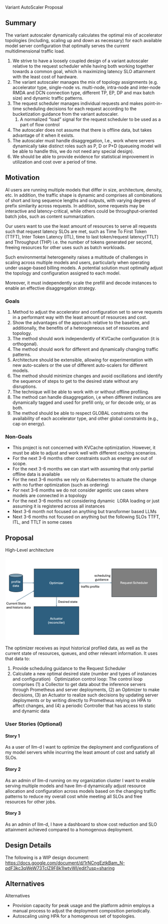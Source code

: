 <!--

Copy this file as a template for a proposal. Inspired by the Kubernetes
enhancement proposal process at https://github.com/kubernetes/enhancements/blob/3d467242870c26d24cfcb44e0c394ea599e08d02/keps/NNNN-kep-template/README.md

-->
Variant AutoScaler Proposal 

## Summary

<!--
This section is incredibly important for producing high-quality, user-focused
documentation such as release notes or a development roadmap. It should be
possible to collect this information before implementation begins, in order to
avoid requiring implementors to split their attention between writing release
notes and implementing the feature itself. Proposal authors and reviewers
should help to ensure that the tone and content of the `Summary` section is
useful for a wide audience.

A good summary is probably at least a paragraph in length.

In this section and below, wrap lines to a reasonable length to make it
easier for reviewers to cite specific portions, and to minimize diff churn on
updates.
-->

The variant autoscaler dynamically calculates the optimal mix of accelerator topologies (including, scaling up and down as necessary) for each available model server configuration that optimally serves the current multidimensional traffic load.

1. We strive to have a loosely coupled design of a variant autoscaler relative to the request scheduler while having both working together towards a common goal, which is maximizing latency SLO attainment with the least cost of hardware. 
2. The variant autoscaler manages the mix of topology assignments (e.g. accelerator type, single-node vs. multi-node, intra-node and inter-node RMDA and DCN connection type, different TP, EP, DP and max batch size) and dynamic traffic patterns.
3. The request scheduler manages individual requests and makes point-in-time scheduling decisions for each request according to the bucketization guidance from the variant autoscaler.
    1. A normalized “load” signal for the request scheduler to be used as a part of flow control
4. The autoscaler does not assume that there is offline data, but takes advantage of it when it exists. 
5. The autoscaler must handle disaggregation, I.e., work where servers dynamically take distinct roles such as P, D or P+D (queueing model will be able to handle this, we do not need any special design). 
6. We should be able to provide evidence for statistical improvement in utilization and cost over a period of time. 


## Motivation

<!--
This section is for explicitly listing the motivation, goals, and non-goals of
this proposal.  Describe why the change is important and the benefits to users. The
motivation section can optionally provide links to [experience reports] to
demonstrate the interest in a proposal within the wider project.

[experience reports]: https://go.dev/wiki/ExperienceReports
-->

AI users are running multiple models that differ in size, architecture, density, etc. In addition, the traffic shape is dynamic and comprises all combinations of short and long sequence lengths and outputs, with varying degrees of prefix similarity across requests. In addition, some requests may be interactive and latency-critical, while others could be throughput-oriented batch jobs, such as content summarization.

Our users want to use the least amount of resources to serve all requests such that request latency SLOs are met, such as Time To First Token (TTFT), Inter Token Latency (ITL), time to last token/request latency(TTLT) and Throughput (THP) i.e. the number of tokens generated per second, freeing resources for other uses such as batch workloads. 

Such environmental heterogeneity raises a multitude of challenges in scaling across multiple models and users, particularly when operating under usage-based billing models. A potential solution must optimally adjust the topology and configuration assigned to each model. 

Moreover, it must independently scale the prefill and decode instances to enable an effective disaggregation strategy. 


### Goals

<!--
List the specific goals of the proposal. What is it trying to achieve? How will we
know that this has succeeded?
-->

1. Method to adjust the accelerator and configuration set to serve requests in a performant way with the least amount of resources and cost. 
2. Show the advantages of the approach relative to the baseline, and additionally, the benefits of a heterogeneous set of resources and topology.  
3. The method should work independently of KVCache configuration (it is orthogonal).
4. The method should work for different and dynamically changing traffic patterns. 
5. Architecture should be extensible, allowing for experimentation with new auto-scalers or the use of different auto-scalers for different models. 
6. The method should minimize changes and avoid oscillations and identify the sequence of steps to get to the desired state without any disruptions. 
7. The technique will be able to work with or without offline profiling.
8. The method can handle disaggregation, i,e when different instances are dynamically tagged and used for prefill only, or for decode only, or as both. 
9. The method should be able to respect GLOBAL constraints on the availability of each accelerator type, and other global constraints (e.g., cap on energy). 

### Non-Goals

<!--
What is out of scope for this proposal? Listing non-goals helps to focus discussion
and make progress.
-->

* This project is not concerned with KVCache optimization. However, it must be able to adjust and work well with different caching scenarios. 
* For the next 3-6 months other constraints such as energy are out of scope. 
* For the next 3-6 months we can start with assuming that only partial offline data is available
* For the next 3-6 months we rely on Kubernetes to actuate the change with no further optimization (such as ordering)
* For next 3-6 months we do not consider agentic use cases where models are connected in a topology
* For the next 3-6 months not considering dynamic  LORA loading or just assuming it is registered across all instances 
* Next 3-6 month not focused on anything but transformer based LLMs 
* Next 3-6 months not focused on anything but the following SLOs TTFT, ITL, and TTLT in some cases

## Proposal

<!--
This is where we get down to the specifics of what the proposal actually is.
This should have enough detail that reviewers can understand exactly what
you're proposing, but should not include things like API designs or
implementation. What is the desired outcome and how do we measure success?.
The "Design Details" section below is for the real
nitty-gritty.
-->

High-Level architecture

![autoscaler](./diagrams/autoscaler.png)

The optimizer receives as input historical profiled data, as well as the current state of resources, queues, and other relevant information. It uses that data to: 
1. Provide scheduling guidance to the Request Scheduler
2. Calculate a new optimal desired state (number and types of instances and configuration)
 
Optimization control loop: The control loop comprises (1) a Collector to get data about the inference servers through Prometheus and server deployments, (2) an Optimizer to make decisions, (3) an Actuator to realize such decisions by updating server deployments or by writing directly to Prometheus relying on HPA to affect changes, and (4) a periodic Controller that has access to static and dynamic data

### User Stories (Optional)

<!--
Detail the things that people will be able to do if this proposal is implemented.
Include as much detail as possible so that people can understand the "how" of
the system. The goal here is to make this feel real for users without getting
bogged down.
-->

#### Story 1

As a user of llm-d I want to optimize the deployment and configurations of my model servers while incurring the least amount of cost and satisfy all SLOs.

#### Story 2

As an admin of llm-d running on my organization cluster I want to enable serving multiple models and have llm-d dynamically adjust resource allocation and configuration across models based on the changing traffic patterns to reduce my overall cost while meeting all SLOs and free resources for other jobs. 

#### Story 3

As an admin of llm-d, I have a dashboard to show cost reduction and SLO attainment achieved compared to a homogenous deployment.

## Design Details

<!--
This section should contain enough information that the specifics of your
change are understandable. This may include API specs (though not always
required) or even code snippets. If there's any ambiguity about HOW your
proposal will be implemented, this is the place to discuss them.
-->

The following is a WIP design document: https://docs.google.com/document/d/1rNCngEztkBam_N-pdF3kc3qWeW73TcIZ9F8k1IwtvWI/edit?usp=sharing

## Alternatives

<!--
What other approaches did you consider, and why did you rule them out? These do
not need to be as detailed as the proposal, but should include enough
information to express the idea and why it was not acceptable.
-->

Alternatives
* Provision capacity for peak usage and the platform admin employs a manual process to adjust the deployment composition periodically. 
* Autoscaling using HPA for a homogenous set of topologies.

